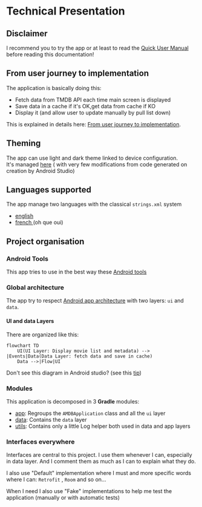 # Technical Presentation

## Disclaimer

I recommend you to try the app or at least to read
the [Quick User Manual](../manual/QuickUserManual.md) before reading this documentation!

## From user journey to implementation
The application is basically doing this:

* Fetch data from TMDB API each time main screen is displayed
* Save data in a cache if it's OK,get data from cache if KO
* Display it (and allow user to update manually by pull list down)

This is explained in details here:
[From user journey to implementation](./UserJourney.md).

## Theming
The app can use light and dark theme linked to device configuration.  
It's managed [here](../../app/src/main/java/eu/benayoun/androidmoviedatabase/ui/theme/Theme.kt) (
with very few modifications from code generated on creation by Android Studio)

## Languages supported

The app manage two languages with the classical `strings.xml` system

* [english](../../app/src/main/res/values/strings.xml)
* [french ](../../app/src/main/res/values-fr/strings.xml) (oh que oui)

## Project organisation

### Android Tools

This app tries to use in the best way these [Android tools](./AndroidTools.md)

### Global architecture

The app try to
respect [Android app architecture](https://developer.android.com/topic/architecture#recommended-app-arch)
with two layers: `ui` and `data`.

#### UI and data Layers

There are organized like this:

```mermaid
flowchart TD
    UI(UI Layer: Display movie list and metadata) --> |Events|Data(Data Layer: fetch data and save in cache)
    Data -->|Flow|UI
```

Don't see this diagram in Android studio? (see
this [tip](https://www.jetbrains.com/help/idea/markdown.html#enable-diagrams))

### Modules

This application is decomposed in 3 **Gradle** modules:

* [app](../../app): Regroups the `AMDBApplication` class and all the `ui` layer
* [data](../../data): Contains the `data` layer
* [utils](../../utils): Contains only a little Log helper both used in data and app layers

### Interfaces everywhere

Interfaces are central to this project. I use them whenever I can, especially in data layer. And I
comment them as much as I can to explain what they do.

I also use "Default" implementation where I must and more specific words where I can: `Retrofit`
, `Room` and so on...

When I need I also use "Fake" implementations to help me test the application (manually or with
automatic tests)

